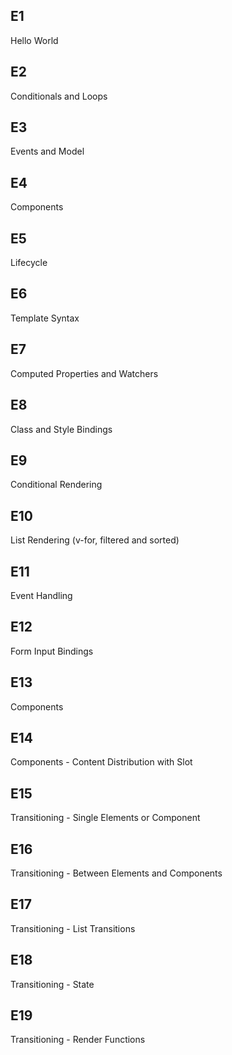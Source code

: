 
## E1
Hello World 

## E2
Conditionals and Loops

## E3
Events and Model

## E4
Components

## E5
Lifecycle

## E6
Template Syntax

## E7
Computed Properties and Watchers

## E8
Class and Style Bindings

## E9
Conditional Rendering

## E10 
List Rendering (v-for, filtered and sorted)

## E11 
Event Handling

## E12 
Form Input Bindings

## E13 
Components

## E14
Components - Content Distribution with Slot

## E15
Transitioning - Single Elements or Component 

## E16
Transitioning - Between Elements and Components

## E17
Transitioning - List Transitions

## E18
Transitioning - State

## E19
Transitioning - Render Functions
